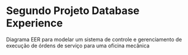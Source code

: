 # Segundo Projeto Database Experience
 Diagrama EER para modelar um sistema de controle e gerenciamento de execução de órdens de serviço para uma oficina mecânica
